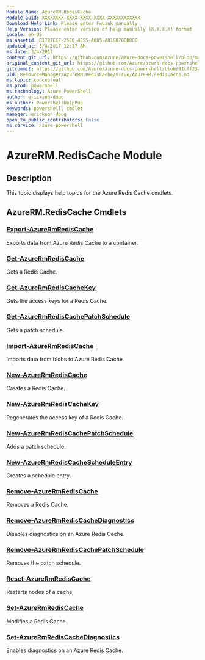 ```yaml
---
Module Name: AzureRM.RedisCache
Module Guid: XXXXXXXX-XXXX-XXXX-XXXX-XXXXXXXXXXXX
Download Help Link: Please enter FwLink manually
Help Version: Please enter version of help manually (X.X.X.X) format
Locale: en-US
ms.assetid: B1787ECF-25C0-4C55-A685-A816B76EB080
updated_at: 3/4/2017 12:37 AM
ms.date: 3/4/2017
content_git_url: https://github.com/Azure/azure-docs-powershell/blob/master/azureps-cmdlets-docs/ResourceManager/AzureRM.RedisCache/vTrue/AzureRM.RedisCache.md
original_content_git_url: https://github.com/Azure/azure-docs-powershell/blob/master/azureps-cmdlets-docs/ResourceManager/AzureRM.RedisCache/vTrue/AzureRM.RedisCache.md
gitcommit: https://github.com/Azure/azure-docs-powershell/blob/91cff23a000b99dc60ec82204d789c7ace1d7134/azureps-cmdlets-docs/ResourceManager/AzureRM.RedisCache/vTrue/AzureRM.RedisCache.md
uid: ResourceManager/AzureRM.RedisCache/vTrue/AzureRM.RedisCache.md
ms.topic: conceptual
ms.prod: powershell
ms.technology: Azure PowerShell
author: erickson-doug
ms.author: PowerShellHelpPub
keywords: powershell, cmdlet
manager: erickson-doug
open_to_public_contributors: False
ms.service: azure-powershell
---
```


# AzureRM.RedisCache Module
## Description
This topic displays help topics for the Azure Redis Cache cmdlets.

## AzureRM.RedisCache Cmdlets
### [Export-AzureRmRedisCache](Export-AzureRmRedisCache.md)
Exports data from Azure Redis Cache to a container.

### [Get-AzureRmRedisCache](Get-AzureRmRedisCache.md)
Gets a Redis Cache.

### [Get-AzureRmRedisCacheKey](Get-AzureRmRedisCacheKey.md)
Gets the access keys for a Redis Cache.

### [Get-AzureRmRedisCachePatchSchedule](Get-AzureRmRedisCachePatchSchedule.md)
Gets a patch schedule.

### [Import-AzureRmRedisCache](Import-AzureRmRedisCache.md)
Imports data from blobs to Azure Redis Cache.

### [New-AzureRmRedisCache](New-AzureRmRedisCache.md)
Creates a Redis Cache.

### [New-AzureRmRedisCacheKey](New-AzureRmRedisCacheKey.md)
Regenerates the access key of a Redis Cache.

### [New-AzureRmRedisCachePatchSchedule](New-AzureRmRedisCachePatchSchedule.md)
Adds a patch schedule.

### [New-AzureRmRedisCacheScheduleEntry](New-AzureRmRedisCacheScheduleEntry.md)
Creates a schedule entry.

### [Remove-AzureRmRedisCache](Remove-AzureRmRedisCache.md)
Removes a Redis Cache.

### [Remove-AzureRmRedisCacheDiagnostics](Remove-AzureRmRedisCacheDiagnostics.md)
Disables diagnostics on an Azure Redis Cache.

### [Remove-AzureRmRedisCachePatchSchedule](Remove-AzureRmRedisCachePatchSchedule.md)
Removes the patch schedule.

### [Reset-AzureRmRedisCache](Reset-AzureRmRedisCache.md)
Restarts nodes of a cache.

### [Set-AzureRmRedisCache](Set-AzureRmRedisCache.md)
Modifies a Redis Cache.

### [Set-AzureRmRedisCacheDiagnostics](Set-AzureRmRedisCacheDiagnostics.md)
Enables diagnostics on an Azure Redis Cache.

